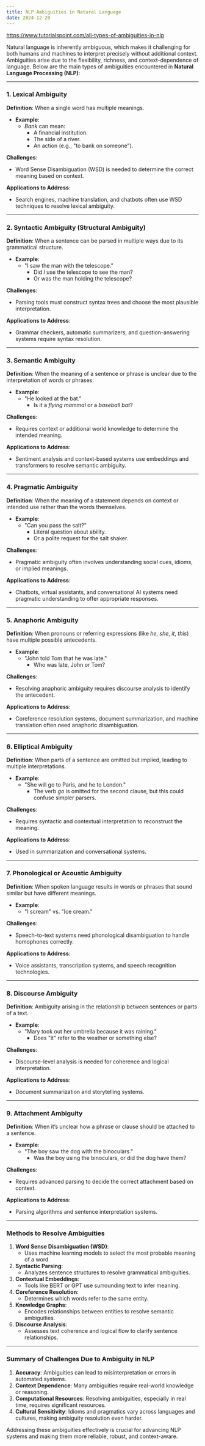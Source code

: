 ```yaml
---
title: NLP Ambiguities in Natural Language
date: 2024-12-20
---
```


https://www.tutorialspoint.com/all-types-of-ambiguities-in-nlp


Natural language is inherently ambiguous, which makes it challenging for both humans and machines to interpret precisely without additional context. Ambiguities arise due to the flexibility, richness, and context-dependence of language. Below are the main types of ambiguities encountered in **Natural Language Processing (NLP)**:

---

### 1. **Lexical Ambiguity**

**Definition**: When a single word has multiple meanings.

- **Example**:
    - _Bank_ can mean:
        - A financial institution.
        - The side of a river.
        - An action (e.g., "to bank on someone").

**Challenges**:

- Word Sense Disambiguation (WSD) is needed to determine the correct meaning based on context.

**Applications to Address**:

- Search engines, machine translation, and chatbots often use WSD techniques to resolve lexical ambiguity.

---

### 2. **Syntactic Ambiguity (Structural Ambiguity)**

**Definition**: When a sentence can be parsed in multiple ways due to its grammatical structure.

- **Example**:
    - "I saw the man with the telescope."
        - Did _I_ use the telescope to see the man?
        - Or was the man holding the telescope?

**Challenges**:

- Parsing tools must construct syntax trees and choose the most plausible interpretation.

**Applications to Address**:

- Grammar checkers, automatic summarizers, and question-answering systems require syntax resolution.

---

### 3. **Semantic Ambiguity**

**Definition**: When the meaning of a sentence or phrase is unclear due to the interpretation of words or phrases.

- **Example**:
    - "He looked at the bat."
        - Is it a _flying mammal_ or a _baseball bat_?

**Challenges**:

- Requires context or additional world knowledge to determine the intended meaning.

**Applications to Address**:

- Sentiment analysis and context-based systems use embeddings and transformers to resolve semantic ambiguity.

---

### 4. **Pragmatic Ambiguity**

**Definition**: When the meaning of a statement depends on context or intended use rather than the words themselves.

- **Example**:
    - "Can you pass the salt?"
        - Literal question about ability.
        - Or a polite request for the salt shaker.

**Challenges**:

- Pragmatic ambiguity often involves understanding social cues, idioms, or implied meanings.

**Applications to Address**:

- Chatbots, virtual assistants, and conversational AI systems need pragmatic understanding to offer appropriate responses.

---

### 5. **Anaphoric Ambiguity**

**Definition**: When pronouns or referring expressions (like _he_, _she_, _it_, _this_) have multiple possible antecedents.

- **Example**:
    - "John told Tom that he was late."
        - Who was late, John or Tom?

**Challenges**:

- Resolving anaphoric ambiguity requires discourse analysis to identify the antecedent.

**Applications to Address**:

- Coreference resolution systems, document summarization, and machine translation often need anaphoric disambiguation.

---

### 6. **Elliptical Ambiguity**

**Definition**: When parts of a sentence are omitted but implied, leading to multiple interpretations.

- **Example**:
    - "She will go to Paris, and he to London."
        - The verb _go_ is omitted for the second clause, but this could confuse simpler parsers.

**Challenges**:

- Requires syntactic and contextual interpretation to reconstruct the meaning.

**Applications to Address**:

- Used in summarization and conversational systems.

---

### 7. **Phonological or Acoustic Ambiguity**

**Definition**: When spoken language results in words or phrases that sound similar but have different meanings.

- **Example**:
    - "I scream" vs. "Ice cream."

**Challenges**:

- Speech-to-text systems need phonological disambiguation to handle homophones correctly.

**Applications to Address**:

- Voice assistants, transcription systems, and speech recognition technologies.

---

### 8. **Discourse Ambiguity**

**Definition**: Ambiguity arising in the relationship between sentences or parts of a text.

- **Example**:
    - "Mary took out her umbrella because it was raining."
        - Does "it" refer to the weather or something else?

**Challenges**:

- Discourse-level analysis is needed for coherence and logical interpretation.

**Applications to Address**:

- Document summarization and storytelling systems.

---

### 9. **Attachment Ambiguity**

**Definition**: When it’s unclear how a phrase or clause should be attached to a sentence.

- **Example**:
    - "The boy saw the dog with the binoculars."
        - Was the boy using the binoculars, or did the dog have them?

**Challenges**:

- Requires advanced parsing to decide the correct attachment based on context.

**Applications to Address**:

- Parsing algorithms and sentence interpretation systems.

---

### Methods to Resolve Ambiguities

1. **Word Sense Disambiguation (WSD)**:
    - Uses machine learning models to select the most probable meaning of a word.
2. **Syntactic Parsing**:
    - Analyzes sentence structures to resolve grammatical ambiguities.
3. **Contextual Embeddings**:
    - Tools like BERT or GPT use surrounding text to infer meaning.
4. **Coreference Resolution**:
    - Determines which words refer to the same entity.
5. **Knowledge Graphs**:
    - Encodes relationships between entities to resolve semantic ambiguities.
6. **Discourse Analysis**:
    - Assesses text coherence and logical flow to clarify sentence relationships.

---

### Summary of Challenges Due to Ambiguity in NLP

1. **Accuracy**: Ambiguities can lead to misinterpretation or errors in automated systems.
2. **Context Dependence**: Many ambiguities require real-world knowledge or reasoning.
3. **Computational Resources**: Resolving ambiguities, especially in real time, requires significant resources.
4. **Cultural Sensitivity**: Idioms and pragmatics vary across languages and cultures, making ambiguity resolution even harder.

Addressing these ambiguities effectively is crucial for advancing NLP systems and making them more reliable, robust, and context-aware.